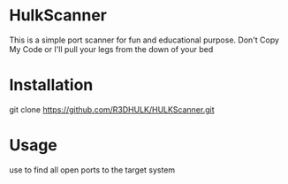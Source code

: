 # HulkScanner
This is a simple port scanner for fun and educational purpose. Don't Copy My Code or I'll pull your legs from the down of your bed 
# Installation
git clone https://github.com/R3DHULK/HULKScanner.git
# Usage
use to find all open ports to the target system
